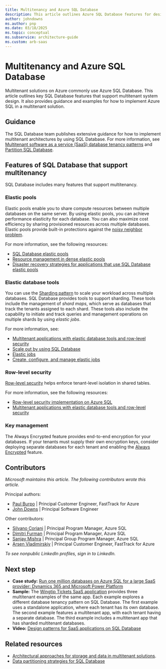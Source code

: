 ```yaml
---
title: Multitenancy and Azure SQL Database
description: This article outlines Azure SQL Database features for designing a multitenant system. It provides guidance and examples for using Azure SQL in a multitenant solution.
author: johndowns
ms.author: pnp
ms.date: 03/18/2025
ms.topic: conceptual
ms.subservice: architecture-guide
ms.custom: arb-saas
---
```


# Multitenancy and Azure SQL Database

Multitenant solutions on Azure commonly use Azure SQL Database. This article outlines key SQL Database features that support multitenant system design. It also provides guidance and examples for how to implement Azure SQL in a multitenant solution.

## Guidance

The SQL Database team publishes extensive guidance for how to implement multitenant architectures by using SQL Database. For more information, see [Multitenant software as a service (SaaS) database tenancy patterns](/azure/azure-sql/database/saas-tenancy-app-design-patterns) and [Partition SQL Database](../../../best-practices/data-partitioning-strategies.yml#partitioning-azure-sql-database).

## Features of SQL Database that support multitenancy

SQL Database includes many features that support multitenancy.

### Elastic pools

Elastic pools enable you to share compute resources between multiple databases on the same server. By using elastic pools, you can achieve performance elasticity for each database. You can also maximize cost efficiency by sharing provisioned resources across multiple databases. Elastic pools provide built-in protections against the [noisy neighbor problem](../../../antipatterns/noisy-neighbor/noisy-neighbor.yml).

For more information, see the following resources:

- [SQL Database elastic pools](/azure/azure-sql/database/elastic-pool-overview)
- [Resource management in dense elastic pools](/azure/azure-sql/database/elastic-pool-resource-management)
- [Disaster recovery strategies for applications that use SQL Database elastic pools](/azure/azure-sql/database/disaster-recovery-strategies-for-applications-with-elastic-pool)

### Elastic database tools

You can use the [Sharding pattern](../../../patterns/sharding.yml) to scale your workload across multiple databases. SQL Database provides tools to support sharding. These tools include the management of *shard maps*, which serve as databases that track the tenants assigned to each shard. These tools also include the capability to initiate and track queries and management operations on multiple shards by using *elastic jobs*.

For more information, see:

- [Multitenant applications with elastic database tools and row-level security](/azure/azure-sql/database/saas-tenancy-elastic-tools-multi-tenant-row-level-security)
- [Scale out by using SQL Database](/azure/azure-sql/database/elastic-scale-introduction)
- [Elastic jobs](/azure/azure-sql/database/job-automation-overview)
- [Create, configure, and manage elastic jobs](/azure/azure-sql/database/elastic-jobs-overview)

### Row-level security

[Row-level security](/sql/relational-databases/security/row-level-security) helps enforce tenant-level isolation in shared tables.

For more information, see the following resources:

- [Row-level security implementation on Azure SQL](https://www.youtube.com/watch?v=QQobIo-gfmk)
- [Multitenant applications with elastic database tools and row-level security](/azure/azure-sql/database/saas-tenancy-elastic-tools-multi-tenant-row-level-security)

### Key management

The Always Encrypted feature provides end-to-end encryption for your databases. If your tenants must supply their own encryption keys, consider deploying separate databases for each tenant and enabling the [Always Encrypted](/sql/relational-databases/security/encryption/always-encrypted-database-engine) feature.

## Contributors

*Microsoft maintains this article. The following contributors wrote this article.*

Principal authors:

- [Paul Burpo](https://linkedin.com/in/paul-burpo) | Principal Customer Engineer, FastTrack for Azure
- [John Downs](https://linkedin.com/in/john-downs) | Principal Software Engineer

Other contributors:

- [Silvano Coriani](https://www.linkedin.com/in/scoriani) | Principal Program Manager, Azure SQL
- [Dimitri Furman](https://www.linkedin.com/in/dimitri-furman-200a555) | Principal Program Manager, Azure SQL
- [Sanjay Mishra](https://www.linkedin.com/in/sanjaymishra0) | Principal Group Program Manager, Azure SQL
- [Arsen Vladimirskiy](https://linkedin.com/in/arsenv) | Principal Customer Engineer, FastTrack for Azure

*To see nonpublic LinkedIn profiles, sign in to LinkedIn.*

## Next step

- **Case study:** [Run one million databases on Azure SQL for a large SaaS provider: Dynamics 365 and Microsoft Power Platform](https://devblogs.microsoft.com/azure-sql/running-1m-databases-on-azure-sql-for-a-large-saas-provider-microsoft-dynamics-365-and-power-platform/)
- **Sample:** The [Wingtip Tickets SaaS application](/azure/azure-sql/database/saas-tenancy-welcome-wingtip-tickets-app) provides three multitenant examples of the same app. Each example explores a different database tenancy pattern on SQL Database. The first example uses a standalone application, where each tenant has its own database. The second example features a multitenant app, with each tenant having a separate database. The third example includes a multitenant app that has sharded multitenant databases.
- **Video:** [Design patterns for SaaS applications on SQL Database](https://www.youtube.com/watch?v=jjNmcKBVjrc)

## Related resources

- [Architectural approaches for storage and data in multitenant solutions](../approaches/storage-data.yml).
- [Data partitioning strategies for SQL Database](../../../best-practices/data-partitioning-strategies.yml#partitioning-azure-sql-database)
